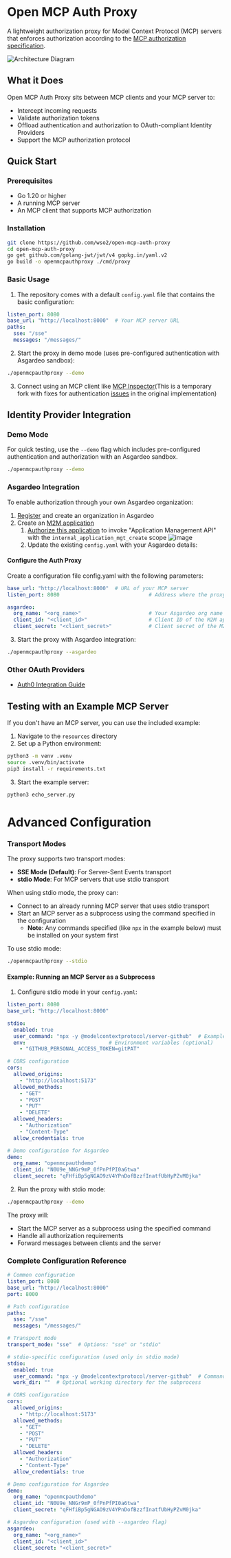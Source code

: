 # Open MCP Auth Proxy

A lightweight authorization proxy for Model Context Protocol (MCP) servers that enforces authorization according to the [MCP authorization specification](https://spec.modelcontextprotocol.io/specification/2025-03-26/basic/authorization/).

![Architecture Diagram](https://github.com/user-attachments/assets/41cf6723-c488-4860-8640-8fec45006f92)

## What it Does

Open MCP Auth Proxy sits between MCP clients and your MCP server to:

- Intercept incoming requests
- Validate authorization tokens
- Offload authentication and authorization to OAuth-compliant Identity Providers
- Support the MCP authorization protocol

## Quick Start

### Prerequisites

* Go 1.20 or higher
* A running MCP server
* An MCP client that supports MCP authorization

### Installation

```bash
git clone https://github.com/wso2/open-mcp-auth-proxy
cd open-mcp-auth-proxy
go get github.com/golang-jwt/jwt/v4 gopkg.in/yaml.v2
go build -o openmcpauthproxy ./cmd/proxy
```

### Basic Usage

1. The repository comes with a default `config.yaml` file that contains the basic configuration:

```yaml
listen_port: 8080
base_url: "http://localhost:8000"  # Your MCP server URL
paths:
  sse: "/sse"
  messages: "/messages/"
```

2. Start the proxy in demo mode (uses pre-configured authentication with Asgardeo sandbox):

```bash
./openmcpauthproxy --demo
```

3. Connect using an MCP client like [MCP Inspector](https://github.com/shashimalcse/inspector)(This is a temporary fork with fixes for authentication [issues](https://github.com/modelcontextprotocol/typescript-sdk/issues/257) in the original implementation)

## Identity Provider Integration

### Demo Mode

For quick testing, use the `--demo` flag which includes pre-configured authentication and authorization with an Asgardeo sandbox.

```bash
./openmcpauthproxy --demo
```

### Asgardeo Integration

To enable authorization through your own Asgardeo organization:

1. [Register](https://asgardeo.io/signup) and create an organization in Asgardeo
2. Create an [M2M application](https://wso2.com/asgardeo/docs/guides/applications/register-machine-to-machine-app/)
    1. [Authorize this application](https://wso2.com/asgardeo/docs/guides/applications/register-machine-to-machine-app/#authorize-the-api-resources-for-the-app) to invoke "Application Management API" with the `internal_application_mgt_create` scope
      ![image](https://github.com/user-attachments/assets/0bd57cac-1904-48cc-b7aa-0530224bc41a)
    2. Update the existing `config.yaml` with your Asgardeo details:

#### Configure the Auth Proxy

Create a configuration file config.yaml with the following parameters:

```yaml
base_url: "http://localhost:8000"  # URL of your MCP server  
listen_port: 8080                             # Address where the proxy will listen

asgardeo:                                     
  org_name: "<org_name>"                      # Your Asgardeo org name
  client_id: "<client_id>"                    # Client ID of the M2M app
  client_secret: "<client_secret>"            # Client secret of the M2M app
```

3. Start the proxy with Asgardeo integration:

```bash
./openmcpauthproxy --asgardeo
```

### Other OAuth Providers

- [Auth0 Integration Guide](docs/Auth0.md)

## Testing with an Example MCP Server

If you don't have an MCP server, you can use the included example:

1. Navigate to the `resources` directory
2. Set up a Python environment:

```bash
python3 -m venv .venv
source .venv/bin/activate
pip3 install -r requirements.txt
```

3. Start the example server:

```bash
python3 echo_server.py
```

# Advanced Configuration

### Transport Modes

The proxy supports two transport modes:

- **SSE Mode (Default)**: For Server-Sent Events transport
- **stdio Mode**: For MCP servers that use stdio transport

When using stdio mode, the proxy can:
- Connect to an already running MCP server that uses stdio transport
- Start an MCP server as a subprocess using the command specified in the configuration
  - **Note**: Any commands specified (like `npx` in the example below) must be installed on your system first

To use stdio mode:

```bash
./openmcpauthproxy --stdio
```

#### Example: Running an MCP Server as a Subprocess

1. Configure stdio mode in your `config.yaml`:

```yaml
listen_port: 8080
base_url: "http://localhost:8000" 

stdio:
  enabled: true
  user_command: "npx -y @modelcontextprotocol/server-github"  # Example using a GitHub MCP server
  env:                           # Environment variables (optional)
    - "GITHUB_PERSONAL_ACCESS_TOKEN=gitPAT"

# CORS configuration
cors:
  allowed_origins:
    - "http://localhost:5173"
  allowed_methods:
    - "GET"
    - "POST"
    - "PUT"
    - "DELETE"
  allowed_headers:
    - "Authorization"
    - "Content-Type"
  allow_credentials: true

# Demo configuration for Asgardeo
demo:
  org_name: "openmcpauthdemo"
  client_id: "N0U9e_NNGr9mP_0fPnPfPI0a6twa"
  client_secret: "qFHfiBp5gNGAO9zV4YPnDofBzzfInatfUbHyPZvM0jka"    
```

2. Run the proxy with stdio mode:

```bash
./openmcpauthproxy --demo
```

The proxy will:
- Start the MCP server as a subprocess using the specified command
- Handle all authorization requirements
- Forward messages between clients and the server

### Complete Configuration Reference

```yaml
# Common configuration
listen_port: 8080
base_url: "http://localhost:8000"
port: 8000

# Path configuration
paths:
  sse: "/sse"
  messages: "/messages/"

# Transport mode
transport_mode: "sse"  # Options: "sse" or "stdio"

# stdio-specific configuration (used only in stdio mode)
stdio:
  enabled: true
  user_command: "npx -y @modelcontextprotocol/server-github"  # Command to start the MCP server (requires npx to be installed)
  work_dir: ""  # Optional working directory for the subprocess

# CORS configuration
cors:
  allowed_origins:
    - "http://localhost:5173"
  allowed_methods:
    - "GET"
    - "POST"
    - "PUT"
    - "DELETE"
  allowed_headers:
    - "Authorization"
    - "Content-Type"
  allow_credentials: true

# Demo configuration for Asgardeo
demo:
  org_name: "openmcpauthdemo"
  client_id: "N0U9e_NNGr9mP_0fPnPfPI0a6twa"
  client_secret: "qFHfiBp5gNGAO9zV4YPnDofBzzfInatfUbHyPZvM0jka"  

# Asgardeo configuration (used with --asgardeo flag)
asgardeo:
  org_name: "<org_name>"
  client_id: "<client_id>"
  client_secret: "<client_secret>"
```